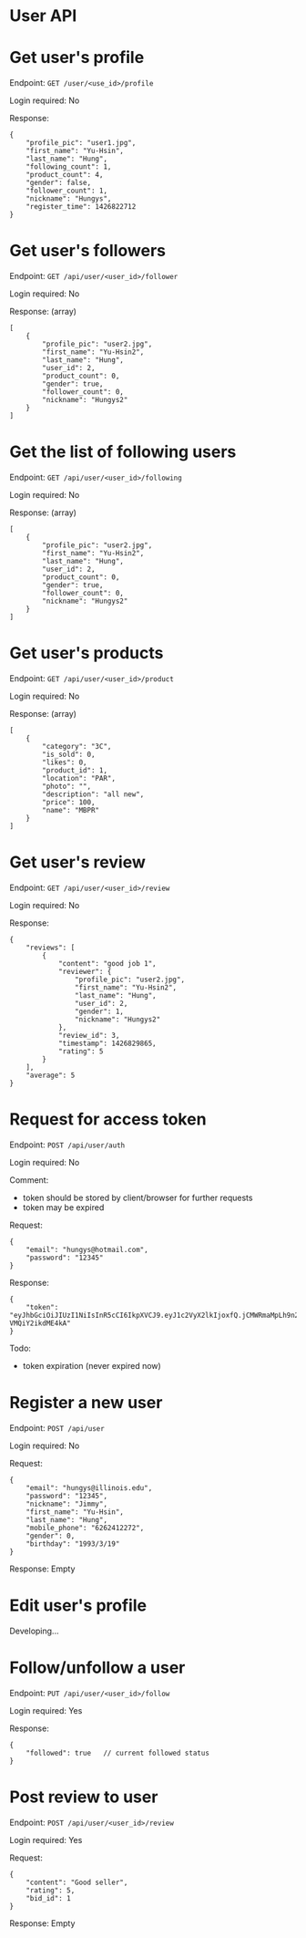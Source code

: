 User API
========

# Get user's profile

Endpoint: `GET /user/<use_id>/profile`

Login required: No

Response:

```
{
    "profile_pic": "user1.jpg",
    "first_name": "Yu-Hsin",
    "last_name": "Hung",
    "following_count": 1,
    "product_count": 4,
    "gender": false,
    "follower_count": 1,
    "nickname": "Hungys",
    "register_time": 1426822712
}
```

# Get user's followers

Endpoint: `GET /api/user/<user_id>/follower`

Login required: No

Response: (array)

```
[
    {
        "profile_pic": "user2.jpg",
        "first_name": "Yu-Hsin2",
        "last_name": "Hung",
        "user_id": 2,
        "product_count": 0,
        "gender": true,
        "follower_count": 0,
        "nickname": "Hungys2"
    }
]
```

# Get the list of following users

Endpoint: `GET /api/user/<user_id>/following`

Login required: No

Response: (array)

```
[
    {
        "profile_pic": "user2.jpg",
        "first_name": "Yu-Hsin2",
        "last_name": "Hung",
        "user_id": 2,
        "product_count": 0,
        "gender": true,
        "follower_count": 0,
        "nickname": "Hungys2"
    }
]
```

# Get user's products

Endpoint: `GET /api/user/<user_id>/product`

Login required: No

Response: (array)

```
[
    {
        "category": "3C",
        "is_sold": 0,
        "likes": 0,
        "product_id": 1,
        "location": "PAR",
        "photo": "",
        "description": "all new",
        "price": 100,
        "name": "MBPR"
    }
]
```

# Get user's review

Endpoint: `GET /api/user/<user_id>/review`

Login required: No

Response:

```
{
    "reviews": [
        {
            "content": "good job 1",
            "reviewer": {
                "profile_pic": "user2.jpg",
                "first_name": "Yu-Hsin2",
                "last_name": "Hung",
                "user_id": 2,
                "gender": 1,
                "nickname": "Hungys2"
            },
            "review_id": 3,
            "timestamp": 1426829865,
            "rating": 5
        }
    ],
    "average": 5
}
```

# Request for access token

Endpoint: `POST /api/user/auth`

Login required: No

Comment:

* token should be stored by client/browser for further requests
* token may be expired

Request:

```
{
    "email": "hungys@hotmail.com",
    "password": "12345"
}
```

Response:

```
{
    "token": "eyJhbGciOiJIUzI1NiIsInR5cCI6IkpXVCJ9.eyJ1c2VyX2lkIjoxfQ.jCMWRmaMpLh9n2lul8xmLe4hGHFA-VMQiY2ikdME4kA"
}
```

Todo:

* token expiration (never expired now)

# Register a new user

Endpoint: `POST /api/user`

Login required: No

Request:

```
{
    "email": "hungys@illinois.edu",
    "password": "12345",
    "nickname": "Jimmy",
    "first_name": "Yu-Hsin",
    "last_name": "Hung",
    "mobile_phone": "6262412272",
    "gender": 0,
    "birthday": "1993/3/19"
}
```

Response: Empty

# Edit user's profile

Developing...

# Follow/unfollow a user

Endpoint: `PUT /api/user/<user_id>/follow`

Login required: Yes

Response:

```
{
    "followed": true   // current followed status
}
```

# Post review to user

Endpoint: `POST /api/user/<user_id>/review`

Login required: Yes

Request:

```
{
    "content": "Good seller",
    "rating": 5,
    "bid_id": 1
}
```

Response: Empty